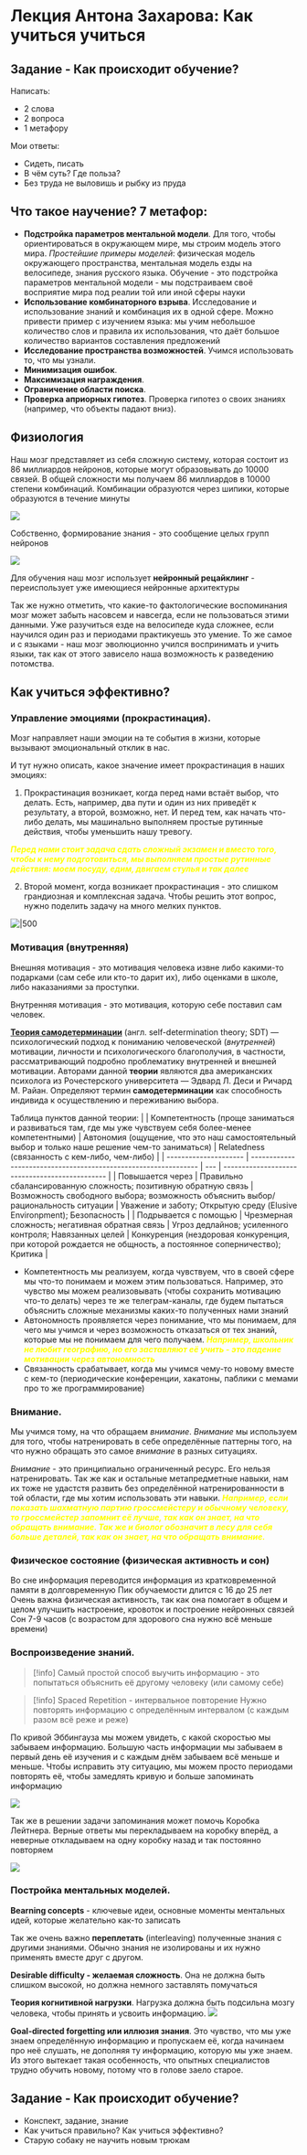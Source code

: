
# Лекция Антона Захарова: Как учиться учиться

## Задание - Как происходит обучение?

Написать:
- 2 слова
- 2 вопроса
- 1 метафору

Мои ответы:
- Сидеть, писать
- В чём суть? Где польза?
- Без труда не выловишь и рыбку из пруда

## Что такое научение? 7 метафор:
- **Подстройка параметров ментальной модели**. Для того, чтобы ориентироваться в окружающем мире, мы строим модель этого мира. *Простейшие примеры моделей*: физическая модель окружающего пространства, ментальная модель езды на велосипеде, знания русского языка. Обучение - это подстройка параметров ментальной модели - мы подстраиваем своё восприятие мира под реалии той или иной сферы науки
- **Использование комбинаторного взрыва**. Исследование и использование знаний и комбинация их в одной сфере. Можно привести пример с изучением языка: мы учим небольшое количество слов и правила их использования, что даёт большое количество вариантов составления предложений 
- **Исследование пространства возможностей**. Учимся использовать то, что мы узнали.
- **Минимизация ошибок**.
- **Максимизация награждения**.
- **Ограничение области поиска**. 
- **Проверка априорных гипотез**. Проверка гипотез о своих знаниях (например, что объекты падают вниз).

## Физиология

Наш мозг представляет из себя сложную систему, которая состоит из 86 миллиардов нейронов, которые могут образовывать до 10000 связей. В общей сложности мы получаем 86 миллиардов в 10000 степени комбинаций. Комбинации образуются через шипики, которые образуются в течение минуты

![](_png/Pasted%20image%2020221009130140.png)

Собственно, формирование знания - это сообщение целых групп нейронов

![](_png/Pasted%20image%2020221009131017.png)

Для обучения наш мозг использует **нейронный рецайклинг** - переиспользует уже имеющиеся нейронные архитектуры

Так же нужно отметить, что какие-то фактологические воспоминания мозг может забыть насовсем и навсегда, если не пользоваться этими данными. Уже разучиться езде на велосипеде куда сложнее, если научился один раз и периодами практикуешь это умение. То же самое и с языками - наш мозг эволюционно учился воспринимать и учить языки, так как от этого зависело наша возможность к разведению потомства.

## Как учиться эффективно?
### **Управление эмоциями** (прокрастинация). 
Мозг направляет наши эмоции на те события в жизни, которые вызывают эмоциональный отклик в нас.

И тут нужно описать, какое значение имеет прокрастинация в наших эмоциях:
1) Прокрастинация возникает, когда перед нами встаёт выбор, что делать. Есть, например, два пути и один из них приведёт к результату, а второй, возможно, нет. И перед тем, как начать что-либо делать, мы машинально выполняем простые рутинные действия, чтобы уменьшить нашу тревогу.

<cite style="color: yellow; font-weight: bold">Перед нами стоит задача сдать сложный экзамен и вместо того, чтобы к нему подготовиться, мы выполняем простые рутинные действия: моем посуду, едим, двигаем стулья и так далее</cite>

2) Второй момент, когда возникает прокрастинация - это слишком грандиозная и комплексная задача. Чтобы решить этот вопрос, нужно поделить задачу на много мелких пунктов.

![|500](_png/Pasted%20image%2020221009133316.png)

### **Мотивация** (внутренняя)

Внешняя мотивация - это мотивация человека извне либо какими-то подарками (сам себе или кто-то дарит их), либо оценками в школе, либо наказаниями за проступки. 

Внутренняя мотивация - это мотивация, которую себе поставил сам человек. 

**[Теория самодетерминации](https://ru.wikipedia.org/wiki/%D0%A2%D0%B5%D0%BE%D1%80%D0%B8%D1%8F_%D1%81%D0%B0%D0%BC%D0%BE%D0%B4%D0%B5%D1%82%D0%B5%D1%80%D0%BC%D0%B8%D0%BD%D0%B0%D1%86%D0%B8%D0%B8)** (англ. self-determination theory; SDT) — психологический подход к пониманию человеческой (*внутренней*) мотивации, личности и психологического благополучия, в частности, рассматривающий подробно проблематику внутренней и внешней мотивации. Авторами данной **теории** являются два американских психолога из Рочестерского университета — Эдвард Л. Деси и Ричард М. Райан. Определяют термин **самодетерминации** как способность индивида к осуществлению и переживанию выбора.

Таблица пунктов данной теории:
|               | Компетентность (проще заниматься и развиваться там, где мы уже чувствуем себя более-менее компетентными)                                                  | Автономия (ощущение, что это наш самостоятельный выбор и только наше решение чем-то заниматься) | Relatedness (связанность с кем-либо, чем-либо) |
| --------------------- | --------------------------------------------------------------- | --- | ---------------------------------------------- |
| Повышается через      | Правильно сбалансированную сложность; позитивную обратную связь | Возможность свободного выбора; возможность объяснить выбор/рациональность ситуации | Уважение и заботу; Открытую среду (Elusive Environpment); Безопасность  |
| Подрывается с помощью | Чрезмерная сложность; негативная обратная связь                                                             | Угроз дедлайнов; усиленного контроля; Навязанных целей       | Конкуренция (нездоровая конкуренция, при которой рождается не общность, а постоянное соперничество); Критика                                            |

- Компетентность мы реализуем, когда чувствуем, что в своей сфере мы что-то понимаем и можем этим пользоваться. Например, это чувство мы можем реализовывать (чтобы сохранить мотивацию что-то делать) через те же телеграм-каналы, где будем пытаться объяснить сложные механизмы каких-то полученных нами знаний
- Автономность проявляется через понимание, что мы понимаем, для чего мы учимся и через возможность отказаться от тех знаний, которые мы не понимаем для чего получаем. <cite style="color: yellow; font-weight: bold">Например, школьник не любит географию, но его заставляют её учить - это падение  мотивации через автономность</cite>
- Связанность срабатывает, когда мы учимся чему-то новому вместе с кем-то (периодические конференции, хакатоны, паблики с мемами про то же программирование)


### **Внимание**.

Мы учимся тому, на что обращаем *внимание*. *Внимание* мы используем для того, чтобы натренировать в себе определённые паттерны того, на что нужно обращать это самое *внимание* в разных ситуациях.

*Внимание* - это принципиально ограниченный ресурс. Его нельзя натренировать. Так же как и остальные метапредметные навыки, нам их тоже не удастстя развить без определённой натренированности в той области, где мы хотим использовать эти навыки. 
<cite style="color: yellow; font-weight: bold">Например, если показать шахматную партию гроссмейстеру и обычному человеку, то гроссмейстер запомнит её лучше, так как он знает, на что обращать внимание. Так же и биолог обозначит в лесу для себя больше деталей, так как он знает, на что обращать внимание.</cite>

### **Физическое состояние** (физическая активность и сон)

Во сне информация переводится информация из кратковременной памяти в долговременную
Пик обучаемости длится с 16 до 25 лет
Очень важна физическая активность, так как она помогает в общем и целом улучшить настроение, кровоток и построение нейронных связей
Сон 7-9 часов (с возрастом для здорового сна нужно всё меньше времени)

### **Воспроизведение знаний**.


>[!info] Самый простой способ выучить информацию - это попытаться объяснить её другому человеку (или самому себе)

>[!info] Spaced Repetition - интервальное повторение
>Нужно повторять информацию с определённым интервалом (с каждым разом всё реже и реже)

По кривой Эббингауза мы можем увидеть, с какой скоростью мы забываем информацию. Большую часть информации мы забываем в первый день её изучения и с каждым днём забываем всё меньше и меньше. Чтобы исправить эту ситуацию, мы можем просто периодами повторять её, чтобы замедлять кривую и больше запоминать информацию

![](_png/Pasted%20image%2020221009155714.png)

Так же в решении задачи запоминания может помочь Коробка Лейтнера. Верные ответы мы перекладываем на коробку вперёд, а неверные откладываем на одну коробку назад и так постоянно повторяем

![](_png/Pasted%20image%2020221009160158.png)



### **Постройка ментальных моделей**.

**Bearning concepts** - ключевые идеи, основные моменты ментальных идей, которые желательно как-то записать

Так же очень важно **переплетать** (interleaving) полученные знания с другими знаниями. Обычно знания не изолированы и их нужно применять вместе друг с другом. 

**Desirable difficulty - желаемая сложность**. Она не должна быть слишком высокой, но должна немного заставлять помучаться

**Теория когнитивной нагрузки**. Нагрузка должна быть подсильна мозгу человека, чтобы принять и усвоить информацию.
![](_png/Pasted%20image%2020221009162119.png)

**Goal-directed forgetting или иллюзия знания**. Это чувство, что мы уже знаем определённую информацию и пропускаем её, когда начинаем про неё слушать, не дополняя ту информацию, которую мы уже знаем. Из этого вытекает такая особенность, что опытных специалистов трудно обучить новому, потому что в голове заело старое.

## Задание - Как происходит обучение?

- Конспект, задание, знание
- Как учиться правильно? Как учиться эффективно?
- Старую собаку не научить новым трюкам